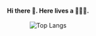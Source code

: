 <p align="center">
  <b>Hi there 👋. Here lives a 👨🏽‍💻.</b><br><br>

  <img src='https://stats-4wangyu.vercel.app/api/top-langs/?username=4wangyu&layout=compact&hide=ruby,swift,kotlin' alt='Top Langs'>
</p>

